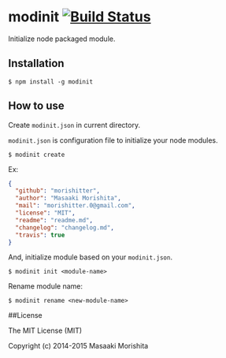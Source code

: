 # modinit  [![Build Status](https://travis-ci.org/morishitter/modinit.svg)](https://travis-ci.org/morishitter/modinit)

Initialize node packaged module.

## Installation

```shell
$ npm install -g modinit
```

## How to use

Create `modinit.json` in current directory.

`modinit.json` is configuration file to initialize your node modules.

```shell
$ modinit create
```

Ex:

```json
{
  "github": "morishitter",
  "author": "Masaaki Morishita",
  "mail": "morishitter.0@gmail.com",
  "license": "MIT",
  "readme": "readme.md",
  "changelog": "changelog.md",
  "travis": true
}
```


And, initialize module based on your `modinit.json`.

```shell
$ modinit init <module-name>
```

Rename module name:

```shell
$ modinit rename <new-module-name>
```

##License

The MIT License (MIT)

Copyright (c) 2014-2015 Masaaki Morishita
